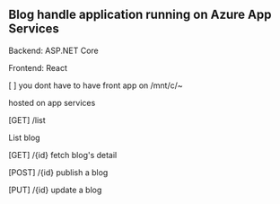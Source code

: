 ## Blog handle application running on Azure App Services

Backend: ASP.NET Core

Frontend: React

[ ] you dont have to have front app on /mnt/c/~

hosted on app services



[GET]
/list

List blog

[GET]
/{id}
fetch blog's detail

[POST]
/{id}
publish a blog

[PUT]
/{id}
update a blog


